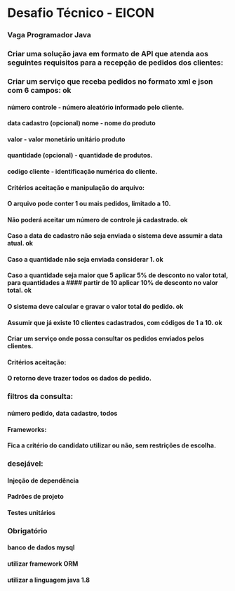 # Desafio Técnico - EICON


### Vaga Programador Java

### Criar uma solução java em formato de API que atenda aos seguintes requisitos para a recepção de pedidos dos clientes:
### Criar um serviço que receba pedidos no formato xml e json com 6 campos: ok

#### número controle - número aleatório informado pelo cliente.
#### data cadastro (opcional) nome - nome do produto
#### valor - valor monetário unitário produto
#### quantidade (opcional) - quantidade de produtos.
#### codigo cliente - identificação numérica do cliente.
#### Critérios aceitação e manipulação do arquivo:
#### O arquivo pode conter 1 ou mais pedidos, limitado a 10.

#### Não poderá aceitar um número de controle já cadastrado. ok
#### Caso a data de cadastro não seja enviada o sistema deve assumir a data atual. ok
#### Caso a quantidade não seja enviada considerar 1. ok
#### Caso a quantidade seja maior que 5 aplicar 5% de desconto no valor total, para quantidades a #### partir de 10 aplicar 10% de desconto no valor total. ok
#### O sistema deve calcular e gravar o valor total do pedido. ok
#### Assumir que já existe 10 clientes cadastrados, com códigos de 1 a 10. ok
#### Criar um serviço onde possa consultar os pedidos enviados pelos clientes.
#### Critérios aceitação:
#### O retorno deve trazer todos os dados do pedido.
### filtros da consulta:
#### número pedido, data cadastro, todos
#### Frameworks:
#### Fica a critério do candidato utilizar ou não, sem restrições de escolha.
### desejável:
#### Injeção de dependência
#### Padrões de projeto
#### Testes unitários
### Obrigatório
#### banco de dados mysql
#### utilizar framework ORM
#### utilizar a linguagem java 1.8